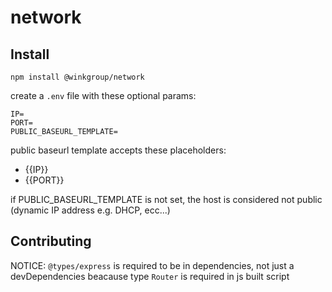 # network

## Install
```
npm install @winkgroup/network
```

create a `.env` file with these optional params:
```
IP=
PORT=
PUBLIC_BASEURL_TEMPLATE=
```
public baseurl template accepts these placeholders:
- {{IP}}
- {{PORT}}

if PUBLIC_BASEURL_TEMPLATE is not set, the host is considered not public (dynamic IP address e.g. DHCP, ecc...) 

## Contributing
NOTICE: `@types/express` is required to be in dependencies, not just a devDependencies beacause type `Router` is required in js built script
